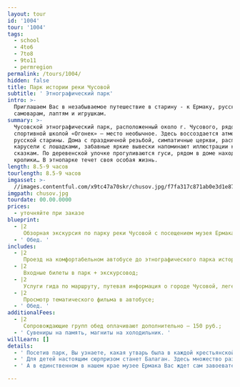 ```yaml
---
layout: tour
id: '1004'
tour: '1004'
tags:
  - school
  - 4to6
  - 7to8
  - 9to11
  - permregion
permalink: /tours/1004/
hidden: false
title: Парк истории реки Чусовой
subtitle: ' Этнографический парк'
intro: >-
  Приглашаем Вас в незабываемое путешествие в старину - к Ермаку, русским
  самоварам, лаптям и игрушкам.
summary: >-
  Чусовской этнографический парк, расположенный около г. Чусового, рядом со
  спортивной школой «Огонек» – место необычное. Здесь воссоздается атмосфера
  русской старины. Дома с праздничной резьбой, симпатичные церкви, расписные
  карусели с лошадками, забавные яркие вывески напоминают иллюстрации к русским
  сказкам. По деревенской улочке прогуливаются гуси, рядом в доме находятся
  кролики… В этнопарке течет своя особая жизнь.
length: 8.5-9 часов
tourlength: 8.5-9 часов
imgasset: >-
  //images.contentful.com/x9tc47a70skr/chusov.jpg/f7fa317c871ab0e3d1e872798d70e817/chusov.jpg
imgpath: chusov.jpg
tourdate: 00.00.0000
prices:
  - уточняйте при заказе
blueprint:
  - |2
     Обзорная экскурсия по парку реки Чусовой с посещением музея Ермака, музея «Балаган», крестьянской избы, сельской лавки и других интересных объектов; 
  - ' Обед. '
includes:
  - |2
     Проезд на комфортабельном автобусе до этнографического парка истории реки Чусовой и обратно; 
  - |2
     Входные билеты в парк + экскурсовод; 
  - |2
     Услуги гида по маршруту, путевая информация о городе Чусовой, легендах и сказаниях об атамане Ермаке и много другой интерересной информации. 
  - |2
     Просмотр тематического фильма в автобусе; 
  - ' Обед. '
additionalFees:
  - |2
     Сопровождающие групп обед оплачивают дополнительно – 150 руб.; 
  - ' Сувениры на память, магниты на холодильник. '
willLearn: []
details:
  - ' Посетив парк, Вы узнаете, какая утварь была в каждой крестьянской избе. Увидите сани-розвальни, зыбку, глядельце, светец и еще множество необходимых в крестьянском быту предметов. Купеческая лавка поражает коллекцией русских самоваров, утюгов и машин «Зингер». '
  - ' Для детей настоящим сюрпризом станет Балаган. Здесь множество разноцветных матрешек, пирамидок и деревянных медведей, с которыми можно поиграть. '
  - ' А в единственном в нашем крае музее Ермака Вас ждет сам завоеватель и покоритель Сибири Ермак Тимофеевич. На картинах, панно Вы увидите сцены из его похода. И что особо волнительно, сможете подержать в руках оружие времен Ермака. Дорога до этнопарка проходит по местам, где в XVI веке Ермак шел со своей дружиной. Вы услышите предания, сказания о реке Чусовой и Ермаке. '

---
```

